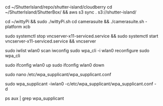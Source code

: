 cd ~/ShutterIsland/repo/shutter-island/cloudberry
cd ~/ShutterIsland/ShutterBox/ && aws s3 sync .  s3://shutter-island/

cd ~/wittyPi && sudo ./wittyPi.sh
cd camerasuite && ./camerasuite.sh -platform xcb

sudo systemctl stop vncserver-x11-serviced.service && sudo systemctl start vncserver-x11-serviced.service && vncserver

sudo iwlist wlan0 scan
iwconfig
sudo wpa_cli -i wlan0 reconfigure
sudo wpa_cli

sudo ifconfig wlan0 up
sudo ifconfig wlan0 down

sudo nano /etc/wpa_supplicant/wpa_supplicant.conf

sudo wpa_supplicant -iwlan0 -c/etc/wpa_supplicant/wpa_supplicant.conf -d

ps aux | grep wpa_supplicant
